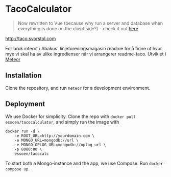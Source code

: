 #  TacoCalculator
> Now rewritten to Vue (because why run a server and database when everything is done on the client side?) - check it out [here](http://github.com/essoen/tacocalc)

http://taco.svorstol.com

For bruk internt i Abakus' linjeforeningsmagasin readme for å finne ut hvor mye vi skal ha av ulike ingredienser når vi arrangerer readme-taco.
Utviklet i [Meteor](www.meteor.com)

## Installation 
Clone the repository, and run `meteor` for a development environment. 

## Deployment 
We use Docker for simplicity. Clone the repo with `docker pull essoen/tacocalculator`, and simply run the image with 

    docker run -d \
        -e ROOT_URL=http://yourdomain.com \
        -e MONGO_URL=mongodb://url \
        -e MONGO_OPLOG_URL=mongodb://oplog_url \
        -p 8080:80 \
        essoen/tacocalc

To start both a Mongo-instance and the app, we use Compose. Run `docker-compose up`.
